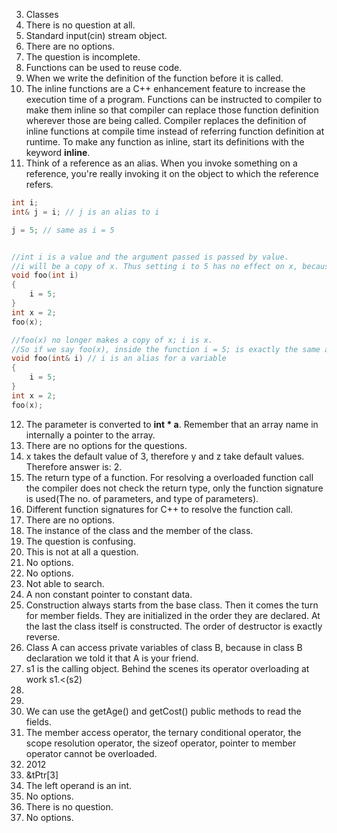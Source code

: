3. Classes
4. There is no question at all.
5. Standard input(cin) stream object.
6. There are no options.
7. The question is incomplete.
8. Functions can be used to reuse code.
9. When we write the definition of the function before it is called.
10. The inline functions are a C++ enhancement feature to increase the execution time of a program. Functions can be instructed to compiler to make them inline so that compiler can replace those function definition wherever those are being called. Compiler replaces the definition of inline functions at compile time instead of referring function definition at runtime. To make any function as inline, start its definitions with the keyword **inline**.
11. Think of a reference as an alias. When you invoke something on a reference, you're really invoking it on the object to which the reference refers.
```c++
int i;
int& j = i; // j is an alias to i

j = 5; // same as i = 5


//int i is a value and the argument passed is passed by value.
//i will be a copy of x. Thus setting i to 5 has no effect on x, because it's the copy of x being changed.
void foo(int i)
{
    i = 5;
}
int x = 2;
foo(x);

//foo(x) no longer makes a copy of x; i is x.
//So if we say foo(x), inside the function i = 5; is exactly the same as x = 5;, and x changes.
void foo(int& i) // i is an alias for a variable
{
    i = 5;
}
int x = 2;
foo(x);
```
12. The parameter is converted to **int * a**. Remember that an array name in internally a pointer to the array.
13. There are no options for the questions.
14. x takes the default value of 3, therefore y and z take default values. Therefore answer is: 2.
15. The return type of a function. For resolving a overloaded function call the compiler does not check the return type, only the function signature is used(The no. of parameters, and type of parameters).
16. Different function signatures for C++ to resolve the function call.
17. There are no options.
18. The instance of the class and the member of the class.
19. The question is confusing.
20. This is not at all a question.
21. No options.
22. No options.
23. Not able to search.
24. A non constant pointer to constant data.
25. Construction always starts from the base class. Then it comes the turn for member fields. They are initialized in the order they are declared. At the last the class itself is constructed. The order of destructor is exactly reverse.
26. Class A can access private variables of class B, because in class B declaration we told it that A is your friend.
28. s1 is the calling object. Behind the scenes its operator overloading at work s1.<(s2)
30.
31.
32. We can use the getAge() and getCost() public methods to read the fields.
33. The member access operator, the ternary conditional operator, the scope resolution operator, the sizeof operator, pointer to member operator cannot be overloaded.
34. 2012
35.  &tPtr[3]
36. The left operand is an int.
37. No options.
38. There is no question.
39. No options.
